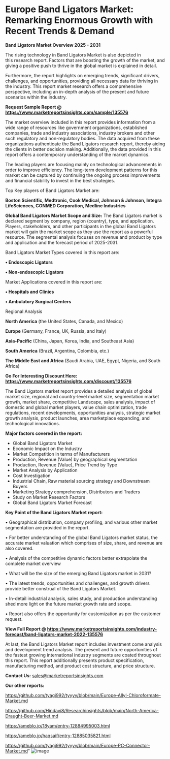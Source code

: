 # Europe Band Ligators Market: Remarking Enormous Growth with Recent Trends & Demand

<Strong> Band Ligators Market Overview 2025 - 2031</strong>

The rising technology in Band Ligators Market is also depicted in this research report. Factors that are boosting the growth of the market, and giving a positive push to thrive in the global market is explained in detail.

Furthermore, the report highlights on emerging trends, significant drivers, challenges, and opportunities, providing all necessary data for thriving in the industry. This report market research offers a comprehensive perspective, including an in-depth analysis of the present and future scenarios within the industry.

<strong>Request Sample Report @ <a href=https://www.marketreportsinsights.com/sample/135576>https://www.marketreportsinsights.com/sample/135576</a></strong>

The market overview included in this report provides information from a wide range of resources like government organizations, established companies, trade and industry associations, industry brokers and other such regulatory and non-regulatory bodies. The data acquired from these organizations authenticate the Band Ligators research report, thereby aiding the clients in better decision making. Additionally, the data provided in this report offers a contemporary understanding of the market dynamics.

The leading players are focusing mainly on technological advancements in order to improve efficiency. The long-term development patterns for this market can be captured by continuing the ongoing process improvements and financial stability to invest in the best strategies.

Top Key players of Band Ligators Market are:

<strong>Boston Scientific, Medtronic, Cook Medical, Johnson & Johnson, Integra LifeSciences, CONMED Corporation, Medline Industries</strong>

<strong><b>Global Band Ligators Market Scope and Size:</b></strong>
The Band Ligators market is declared segment by company, region (country), type, and application. Players, stakeholders, and other participants in the global Band Ligators market will gain the market scope as they use the report as a powerful resource. The segmental analysis focuses on revenue and product by type and application and the forecast period of 2025-2031.

Band Ligators Market Types covered in this report are:

<strong>• Endoscopic Ligators

• Non-endoscopic Ligators</strong>

Market Applications covered in this report are:

<strong>• Hospitals and Clinics

• Ambulatory Surgical Centers</strong> 

Regional Analysis

<strong>North America</strong> (the United States, Canada, and Mexico)

<strong>Europe</strong> (Germany, France, UK, Russia, and Italy)

<strong>Asia-Pacific</strong> (China, Japan, Korea, India, and Southeast Asia)

<strong>South America</strong> (Brazil, Argentina, Colombia, etc.)

<strong>The Middle East and Africa</strong> (Saudi Arabia, UAE, Egypt, Nigeria, and South Africa)

<strong>Go For Interesting Discount Here: <a href=https://www.marketreportsinsights.com/discount/135576>https://www.marketreportsinsights.com/discount/135576</a></strong>

The Band Ligators market report provides a detailed analysis of global market size, regional and country-level market size, segmentation market growth, market share, competitive Landscape, sales analysis, impact of domestic and global market players, value chain optimization, trade regulations, recent developments, opportunities analysis, strategic market growth analysis, product launches, area marketplace expanding, and technological innovations.

<strong><b>Major factors covered in the report:</b></strong>
<ul>
  <li>Global Band Ligators Market </li>
  <li>Economic Impact on the Industry</li>
  <li>Market Competition in terms of Manufacturers</li>
  <li>Production, Revenue (Value) by geographical segmentation</li>
  <li>Production, Revenue (Value), Price Trend by Type</li>
  <li>Market Analysis by Application</li>
  <li>Cost Investigation</li>
  <li>Industrial Chain, Raw material sourcing strategy and Downstream Buyers</li>
  <li>Marketing Strategy comprehension, Distributors and Traders</li>
  <li>Study on Market Research Factors</li>
  <li>Global Band Ligators Market Forecast</li>
</ul>

<strong><b>Key Point of the Band Ligators Market report:</b></strong>

• Geographical distribution, company profiling, and various other market segmentation are provided in the report.

• For better understanding of the global Band Ligators market status, the accurate market valuation which comprises of size, share, and revenue are also covered.

• Analysis of the competitive dynamic factors better extrapolate the complete market overview

• What will be the size of the emerging Band Ligators market in 2031?

• The latest trends, opportunities and challenges, and growth drivers provide better construal of the Band Ligators Market.

• In-detail industrial analysis, sales study, and production understanding shed more light on the future market growth rate and scope.

• Report also offers the opportunity for customization as per the customer request.

<strong><b>View Full Report @ <a href=https://www.marketreportsinsights.com/industry-forecast/band-ligators-market-2022-135576>https://www.marketreportsinsights.com/industry-forecast/band-ligators-market-2022-135576</a></b></strong>


At last, the Band Ligators Market report includes investment come analysis and development trend analysis. The present and future opportunities of the fastest growing international industry segments are coated throughout this report. This report additionally presents product specification, manufacturing method, and product cost structure, and price structure.

<strong>Contact Us:</strong>
sales@marketreportsinsights.com

<strong>Our other reports:</strong>

<a href=https://github.com/tyagi992/tyyyy/blob/main/Europe-Allyl-Chloroformate-Market.md>https://github.com/tyagi992/tyyyy/blob/main/Europe-Allyl-Chloroformate-Market.md</a>

<a href=https://github.com/Hindavi8/Researchinsights/blob/main/North-America-Draught-Beer-Market.md>https://github.com/Hindavi8/Researchinsights/blob/main/North-America-Draught-Beer-Market.md</a>

<a href=https://ameblo.jp/18yam/entry-12884995003.html>https://ameblo.jp/18yam/entry-12884995003.html</a>

<a href=https://ameblo.jp/haqsaif/entry-12885035821.html>https://ameblo.jp/haqsaif/entry-12885035821.html</a>

<a href=https://github.com/tyagi992/tyyyy/blob/main/Europe-PC-Connector-Market.md>https://github.com/tyagi992/tyyyy/blob/main/Europe-PC-Connector-Market.md</a>"
![image](https://github.com/user-attachments/assets/2e1604db-b712-4418-8afa-9139229c089f)
